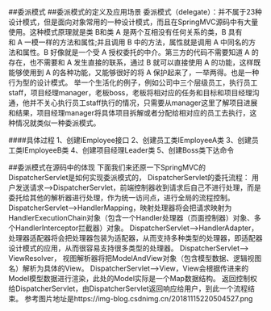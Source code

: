 ##委派模式
##委派模式的定义及应用场景
委派模式（delegate）：并不属于23种设计模式，但是面向对象常用的一种设计模式，而且在SpringMVC源码中有大量使用。这种模式原理就是类 B和类 A 是两个互相没有任何关系的类，B 具有和 A 一模一样的方法和属性;并且调用 B 中的方法，属性就是调用 A 中同名的方法和属性。B 好像就是一个受 A 授权委托的中介。第三方的代码不需要知道 A 的 存在，也不需要和 A 发生直接的联系，通过 B 就可以直接使用 A 的功能，这样既能够使用到 A 的各种功能，又能够很好的将 A 保护起来了，一举两得。也是一种行为型的设计模式。
举一个生活化的例子，例如公司中三个层级员工，执行员工staff，项目经理manager，老板boss，老板将相对应的任务和目标和项目经理沟通，他并不关心执行员工staff执行的情况，只需要从manager这里了解项目进展和结果，项目经理manager将具体项目拆解或者分配给相对应的员工去执行，这种情况就类似一种委派模式。


####具体过程
1、创建IEmployee接口
2、创建员工类IEmployeeA类
3、创建员工类IEmployeeB类
4、创建项目经理Leader类
5、创建Boss类下达命令

##委派模式在源码中的体现
下面我们来还原一下SpringMVC的DispatcherServlet是如何实现委派模式的，
DispatcherServlet的委托流程：
            用户发送请求——>DispatcherServlet，前端控制器收到请求后自己不进行处理，而是委托给其他的解析器进行处理，作为统一访问点，进行全局的流程控制。
            DispatcherServlet——>HandlerMapping，映射处理器将会把请求映射为HandlerExecutionChain对象（包含一个Handler处理器（页面控制器）对象、多个HandlerInterceptor拦截器）对象。
            DispatcherServlet——>HandlerAdapter，处理器适配器将会把处理器包装为适配器，从而支持多种类型的处理器，即适配器设计模式的应用，从而很容易支持很多类型的处理器。
            DispatcherServlet——> ViewResolver， 视图解析器将把ModelAndView对象（包含模型数据、逻辑视图名）解析为具体的View。
            DispatcherServlet——>View，View会根据传进来的Model模型数据进行渲染，此处的Model实际是一个Map数据结构。
            返回控制权给DispatcherServlet，由DispatcherServlet返回响应给用户，到此一个流程结束。
参考图片地址是https://img-blog.csdnimg.cn/20181115220504527.png
